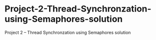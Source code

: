 # Project-2-Thread-Synchronzation-using-Semaphores-solution
Project 2 – Thread Synchronzation using Semaphores solution
